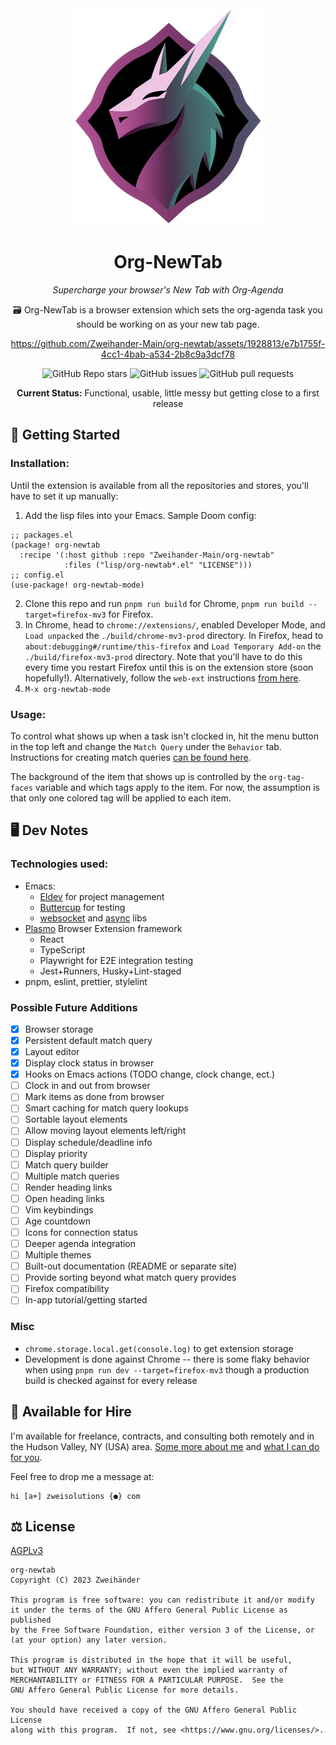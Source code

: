 <div align="center">
	<img src="./assets/icon-300x300-min.png" alt="Org-NewTab Logo" width="300" />

# Org-NewTab

_Supercharge your browser's New Tab with Org-Agenda_

🗃️ Org-NewTab is a browser extension which sets the org-agenda task you should be working on as your new tab page.

https://github.com/Zweihander-Main/org-newtab/assets/1928813/e7b1755f-4cc1-4bab-a534-2b8c9a3dcf78


![GitHub Repo stars](https://img.shields.io/github/stars/Zweihander-Main/org-newtab?style=for-the-badge&color=ae5a95)
![GitHub issues](https://img.shields.io/github/issues/Zweihander-Main/org-newtab?style=for-the-badge&color=ae5a95)
![GitHub pull requests](https://img.shields.io/github/issues-pr/Zweihander-Main/org-newtab?style=for-the-badge&color=ae5a95)

**Current Status:** Functional, usable, little messy but getting close to a first release

</div>

## 🚀 Getting Started

### Installation:

Until the extension is available from all the repositories and stores, you'll have to set it up manually:

1. Add the lisp files into your Emacs. Sample Doom config:

```elisp
;; packages.el
(package! org-newtab
  :recipe '(:host github :repo "Zweihander-Main/org-newtab"
            :files ("lisp/org-newtab*.el" "LICENSE")))
;; config.el
(use-package! org-newtab-mode)
```

2. Clone this repo and run `pnpm run build` for Chrome, `pnpm run build --target=firefox-mv3` for Firefox.
3. In Chrome, head to `chrome://extensions/`, enabled Developer Mode, and `Load unpacked` the `./build/chrome-mv3-prod` directory.
   In Firefox, head to `about:debugging#/runtime/this-firefox` and `Load Temporary Add-on` the `./build/firefox-mv3-prod` directory. Note that you'll have to do this every time you restart Firefox until this is on the extension store (soon hopefully!). Alternatively, follow the `web-ext` instructions [from here](https://stackoverflow.com/questions/62237202/firefox-add-ons-how-to-install-my-own-local-add-on-extension-permanently-in-f).
4. `M-x org-newtab-mode`

### Usage:

To control what shows up when a task isn't clocked in, hit the menu button in the top left and change the `Match Query` under the `Behavior` tab. Instructions for creating match queries [can be found here](https://orgmode.org/manual/Matching-tags-and-properties.html).

The background of the item that shows up is controlled by the `org-tag-faces` variable and which tags apply to the item. For now, the assumption is that only one colored tag will be applied to each item.

## 🖥️ Dev Notes

### Technologies used:

-   Emacs:
    -   [Eldev](https://github.com/emacs-eldev/eldev) for project management
    -   [Buttercup](https://github.com/jorgenschaefer/emacs-buttercup/) for testing
    -   [websocket](https://github.com/ahyatt/emacs-websocket) and [async](https://github.com/jwiegley/emacs-async) libs
-   [Plasmo](https://www.plasmo.com/) Browser Extension framework
    -   React
    -   TypeScript
    -   Playwright for E2E integration testing
    -   Jest+Runners, Husky+Lint-staged
-   pnpm, eslint, prettier, stylelint

### Possible Future Additions

-   [x] Browser storage
-   [x] Persistent default match query
-   [x] Layout editor
-   [x] Display clock status in browser
-   [x] Hooks on Emacs actions (TODO change, clock change, ect.)
-   [ ] Clock in and out from browser
-   [ ] Mark items as done from browser
-   [ ] Smart caching for match query lookups
-   [ ] Sortable layout elements
-   [ ] Allow moving layout elements left/right
-   [ ] Display schedule/deadline info
-   [ ] Display priority
-   [ ] Match query builder
-   [ ] Multiple match queries
-   [ ] Render heading links
-   [ ] Open heading links
-   [ ] Vim keybindings
-   [ ] Age countdown
-   [ ] Icons for connection status
-   [ ] Deeper agenda integration
-   [ ] Multiple themes
-   [ ] Built-out documentation (README or separate site)
-   [ ] Provide sorting beyond what match query provides
-   [ ] Firefox compatibility
-   [ ] In-app tutorial/getting started

### Misc

-   `chrome.storage.local.get(console.log)` to get extension storage
-   Development is done against Chrome -- there is some flaky behavior when using `pnpm run dev --target=firefox-mv3` though a production build is checked against for every release

## 💼 Available for Hire

I'm available for freelance, contracts, and consulting both remotely and in the Hudson Valley, NY (USA) area. [Some more about me](https://www.zweisolutions.com/about.html) and [what I can do for you](https://www.zweisolutions.com/services.html).

Feel free to drop me a message at:

```
hi [a+] zweisolutions {●} com
```

## ⚖️ License

[AGPLv3](./LICENSE)

    org-newtab
    Copyright (C) 2023 Zweihänder

    This program is free software: you can redistribute it and/or modify
    it under the terms of the GNU Affero General Public License as published
    by the Free Software Foundation, either version 3 of the License, or
    (at your option) any later version.

    This program is distributed in the hope that it will be useful,
    but WITHOUT ANY WARRANTY; without even the implied warranty of
    MERCHANTABILITY or FITNESS FOR A PARTICULAR PURPOSE.  See the
    GNU Affero General Public License for more details.

    You should have received a copy of the GNU Affero General Public License
    along with this program.  If not, see <https://www.gnu.org/licenses/>.
